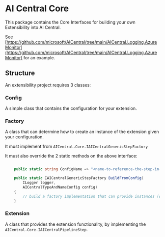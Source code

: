 ﻿# AI Central Core

This package contains the Core Interfaces for building your own Extensibility into AI Central.

See [https://github.com/microsoft/AICentral/tree/main/AICentral.Logging.AzureMonitor](https://github.com/microsoft/AICentral/tree/main/AICentral.Logging.AzureMonitor) for an example.

## Structure
An extensibility project requires 3 classes:

### Config
A simple class that contains the configuration for your extension.

### Factory

A class that can determine how to create an instance of the extension given your configuration.

It must implement from ```AICentral.Core.IAICentralGenericStepFactory```

It must also override the 2 static methods on the above interface:

```csharp

    public static string ConfigName => "<name-to-reference-the-step-in-config>";

    public static IAICentralGenericStepFactory BuildFromConfig(
        ILogger logger, 
        AICentralTypeAndNameConfig config)
    {
        // build a factory implementation that can provide instances (or a singleton if you prefer) of your extension. 
    }

```

### Extension
A class that provides the extension functionality, by implementing the ```AICentral.Core.IAICentralPipelineStep```.

